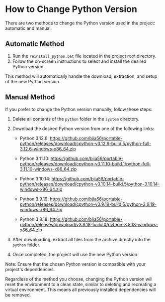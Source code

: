 # How to Change Python Version

There are two methods to change the Python version used in the project: automatic and manual.

## Automatic Method

1. Run the `reinstall_python.bat` file located in the project root directory.
2. Follow the on-screen instructions to select and install the desired Python version.

This method will automatically handle the download, extraction, and setup of the new Python version.

## Manual Method

If you prefer to change the Python version manually, follow these steps:

1. Delete all contents of the `python` folder in the `system` directory.

2. Download the desired Python version from one of the following links:

   - Python 3.12.6:
     https://github.com/bjia56/portable-python/releases/download/cpython-v3.12.6-build.5/python-full-3.12.6-windows-x86_64.zip

   - Python 3.11.10:
     https://github.com/bjia56/portable-python/releases/download/cpython-v3.11.10-build.1/python-full-3.11.10-windows-x86_64.zip

   - Python 3.10.14:
     https://github.com/bjia56/portable-python/releases/download/cpython-v3.10.14-build.5/python-3.10.14-windows-x86_64.zip

   - Python 3.9.19:
     https://github.com/bjia56/portable-python/releases/download/cpython-v3.9.19-build.5/python-3.9.19-windows-x86_64.zip

   - Python 3.8.18:
     https://github.com/bjia56/portable-python/releases/download/v3.8.18-build.0/python-3.8.18-windows-x86_64.zip

3. After downloading, extract all files from the archive directly into the `python` folder.

4. Once completed, the project will use the new Python version.

Note: Ensure that the chosen Python version is compatible with your project's dependencies.

Regardless of the method you choose, changing the Python version will reset the environment to a clean state, similar to deleting and recreating a virtual environment. This means all previously installed dependencies will be removed.